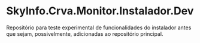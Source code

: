 # SkyInfo.Crva.Monitor.Instalador.Dev
Repositório para teste experimental de funcionalidades do instalador antes que sejam, possivelmente, adicionadas ao repositório principal.
